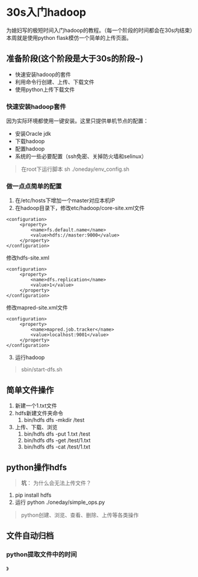 # 30s入门hadoop
为媳妇写的极短时间入门hadoop的教程。（每一个阶段的时间都会在30s内结束）
本周就是使用python flask模仿一个简单的上传页面。

## 准备阶段(这个阶段是大于30s的阶段~)
- 快速安装hadoop的套件
- 利用命令行创建、上传、下载文件
- 使用python上传下载文件


### 快速安装hadoop套件
因为实际环境都使用一键安装。这里只提供单机节点的配置：
- 安装Oracle jdk
- 下载hadoop
- 配置hadoop
- 系统的一些必要配置（ssh免密、关掉防火墙和selinux）

> 在root下运行脚本  sh ./oneday/env_config.sh

### 做一点点简单的配置
1. 在/etc/hosts下增加一个master对应本机IP
2. 在hadoop目录下，修改etc/hadoop/core-site.xml文件
```
<configuration>
     <property>
         <name>fs.default.name</name>
         <value>hdfs://master:9000</value>
     </property>
</configuration>
```
修改hdfs-site.xml
```
<configuration>
     <property>
         <name>dfs.replication</name>
         <value>1</value>
     </property>
</configuration>
```

修改mapred-site.xml文件
```
<configuration>
     <property>
         <name>mapred.job.tracker</name>
         <value>localhost:9001</value>
     </property>
</configuration>
```
3. 运行hadoop
> sbin/start-dfs.sh


## 简单文件操作
1. 新建一个1.txt文件
2. hdfs新建文件夹命令
    1. bin/hdfs dfs -mkdir /test
3. 上传、下载、浏览
    1. bin/hdfs dfs -put 1.txt /test
    2. bin/hdfs dfs -get /test/1.txt
    3. bin/hdfs dfs -cat /test/1.txt


## python操作hdfs
> **坑**： 为什么会无法上传文件？ 
1. pip install hdfs
2. 运行 python ./oneday/simple_ops.py
> python创建、浏览、查看、删除、上传等各类操作


## 文件自动归档
### python提取文件中的时间

》